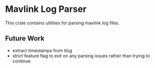 # Mavlink Log Parser

This crate contains utilities for parsing mavlink log files.

## Future Work

- extract timestamps from tlog
- strict feature flag to exit on any parsing issues rather than trying to continue
